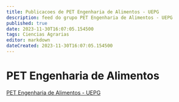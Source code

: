 ```yaml
---
title: Publicacoes de PET Engenharia de Alimentos - UEPG
description: feed do grupo PET Engenharia de Alimentos - UEPG
published: true
date: 2023-11-30T16:07:05.154500
tags: Ciencias Agrarias
editor: markdown
dateCreated: 2023-11-30T16:07:05.154500
---
```


# PET Engenharia de Alimentos
[PET Engenharia de Alimentos - UEPG](/grupo/20PETEngenhariadeAlimentosUEPG.md)
